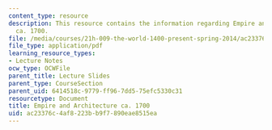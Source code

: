 ```yaml
---
content_type: resource
description: This resource contains the information regarding Empire and Architecture
  ca. 1700.
file: /media/courses/21h-009-the-world-1400-present-spring-2014/ac23376c4af8223bb9f7890eae8515ea_MIT21H_009S14_Lec_11.pdf
file_type: application/pdf
learning_resource_types:
- Lecture Notes
ocw_type: OCWFile
parent_title: Lecture Slides
parent_type: CourseSection
parent_uid: 6414518c-9779-ff96-7dd5-75efc5330c31
resourcetype: Document
title: Empire and Architecture ca. 1700
uid: ac23376c-4af8-223b-b9f7-890eae8515ea
---
```

